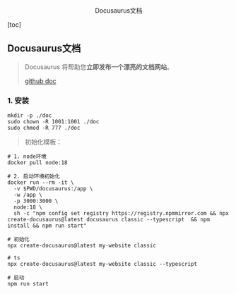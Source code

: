 <center>Docusaurus文档</center>



[toc]







## Docusaurus文档

> Docusaurus 将帮助您**立即发布一个漂亮的文档网站**。
>
> [github ](https://github.com/facebook/docusaurus)[doc](https://docusaurus.io/docs)







### 1. 安装

```shell
mkdir -p ./doc
sudo chown -R 1001:1001 ./doc
sudo chmod -R 777 ./doc
```

> 初始化模板：

```shell
# 1. node环境
docker pull node:18

# 2. 启动环境初始化
docker run --rm -it \
  -v $PWD/docusaurus:/app \
  -w /app \
  -p 3000:3000 \
  node:18 \
  sh -c "npm config set registry https://registry.npmmirror.com && npx create-docusaurus@latest docusaurus classic --typescript  && npm install && npm run start"

# 初始化
npx create-docusaurus@latest my-website classic

# ts
npx create-docusaurus@latest my-website classic --typescript

# 启动
npm run start
```

